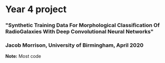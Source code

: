 # Year 4 project
### "Synthetic Training Data For Morphological Classification Of RadioGalaxies With Deep Convolutional Neural Networks"
### Jacob Morrison, University of Birmingham, April 2020

**Note:** Most code 
